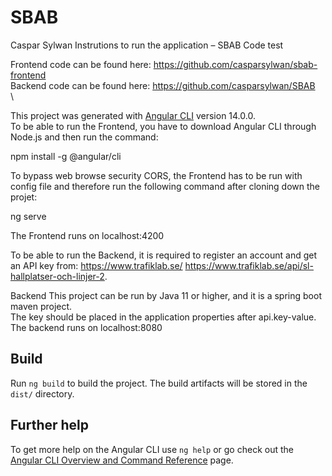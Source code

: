 # SBAB

Caspar Sylwan 
Instrutions to run the application – SBAB Code test


Frontend  code can be found here: https://github.com/casparsylwan/sbab-frontend
\
Backend code  can be found here: https://github.com/casparsylwan/SBAB
\
\

This project was generated with [Angular CLI](https://github.com/angular/angular-cli) version 14.0.0.
\
To be able to  run the Frontend, you have to download Angular CLI through Node.js and then run the command:

 npm install -g @angular/cli

To bypass web browse security CORS, the Frontend has to be run with config file and therefore run the following command after cloning down the projet: 

ng serve

The Frontend runs on localhost:4200

To be able to run the Backend, it is required to register an account and get an API key from: 
https://www.trafiklab.se/
https://www.trafiklab.se/api/sl-hallplatser-och-linjer-2. 


Backend
This project can be run by Java 11 or higher, and it is a spring boot maven project.  
The key should be placed in the application properties after api.key-value. 
The backend runs on localhost:8080


## Build

Run `ng build` to build the project. The build artifacts will be stored in the `dist/` directory.

## Further help

To get more help on the Angular CLI use `ng help` or go check out the [Angular CLI Overview and Command Reference](https://angular.io/cli) page.
